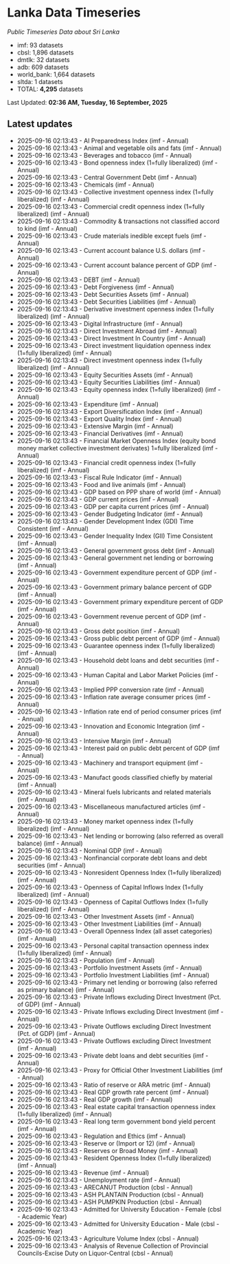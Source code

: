 # Lanka Data Timeseries
*Public Timeseries Data about Sri Lanka*

* imf: 93 datasets
* cbsl: 1,896 datasets
* dmtlk: 32 datasets
* adb: 609 datasets
* world_bank: 1,664 datasets
* sltda: 1 datasets
* TOTAL: **4,295** datasets

Last Updated: **02:36 AM, Tuesday, 16 September, 2025**

## Latest updates

* 2025-09-16 02:13:43 - AI Preparedness Index (imf - Annual)
* 2025-09-16 02:13:43 - Animal and vegetable oils and fats (imf - Annual)
* 2025-09-16 02:13:43 - Beverages and tobacco (imf - Annual)
* 2025-09-16 02:13:43 - Bond openness index (1=fully liberalized) (imf - Annual)
* 2025-09-16 02:13:43 - Central Government Debt (imf - Annual)
* 2025-09-16 02:13:43 - Chemicals (imf - Annual)
* 2025-09-16 02:13:43 - Collective investment openness index (1=fully liberalized) (imf - Annual)
* 2025-09-16 02:13:43 - Commercial credit openness index (1=fully liberalized) (imf - Annual)
* 2025-09-16 02:13:43 - Commodity & transactions not classified accord to kind (imf - Annual)
* 2025-09-16 02:13:43 - Crude materials inedible except fuels (imf - Annual)
* 2025-09-16 02:13:43 - Current account balance U.S. dollars (imf - Annual)
* 2025-09-16 02:13:43 - Current account balance percent of GDP (imf - Annual)
* 2025-09-16 02:13:43 - DEBT (imf - Annual)
* 2025-09-16 02:13:43 - Debt Forgiveness (imf - Annual)
* 2025-09-16 02:13:43 - Debt Securities Assets (imf - Annual)
* 2025-09-16 02:13:43 - Debt Securities Liabilities (imf - Annual)
* 2025-09-16 02:13:43 - Derivative investment openness index (1=fully liberalized) (imf - Annual)
* 2025-09-16 02:13:43 - Digital Infrastructure (imf - Annual)
* 2025-09-16 02:13:43 - Direct Investment Abroad (imf - Annual)
* 2025-09-16 02:13:43 - Direct Investment In Country (imf - Annual)
* 2025-09-16 02:13:43 - Direct investment liquidation openness index (1=fully liberalized) (imf - Annual)
* 2025-09-16 02:13:43 - Direct investment openness index (1=fully liberalized) (imf - Annual)
* 2025-09-16 02:13:43 - Equity Securities Assets (imf - Annual)
* 2025-09-16 02:13:43 - Equity Securities Liabilities (imf - Annual)
* 2025-09-16 02:13:43 - Equity openness index (1=fully liberalized) (imf - Annual)
* 2025-09-16 02:13:43 - Expenditure (imf - Annual)
* 2025-09-16 02:13:43 - Export Diversification Index (imf - Annual)
* 2025-09-16 02:13:43 - Export Quality Index (imf - Annual)
* 2025-09-16 02:13:43 - Extensive Margin (imf - Annual)
* 2025-09-16 02:13:43 - Financial Derivatives (imf - Annual)
* 2025-09-16 02:13:43 - Financial Market Openness Index (equity bond money market collective investment derivates) 1=fully liberalized (imf - Annual)
* 2025-09-16 02:13:43 - Financial credit openness index (1=fully liberalized) (imf - Annual)
* 2025-09-16 02:13:43 - Fiscal Rule Indicator (imf - Annual)
* 2025-09-16 02:13:43 - Food and live animals (imf - Annual)
* 2025-09-16 02:13:43 - GDP based on PPP share of world (imf - Annual)
* 2025-09-16 02:13:43 - GDP current prices (imf - Annual)
* 2025-09-16 02:13:43 - GDP per capita current prices (imf - Annual)
* 2025-09-16 02:13:43 - Gender Budgeting Indicator (imf - Annual)
* 2025-09-16 02:13:43 - Gender Development Index (GDI) Time Consistent (imf - Annual)
* 2025-09-16 02:13:43 - Gender Inequality Index (GII) Time Consistent (imf - Annual)
* 2025-09-16 02:13:43 - General government gross debt (imf - Annual)
* 2025-09-16 02:13:43 - General government net lending or borrowing (imf - Annual)
* 2025-09-16 02:13:43 - Government expenditure percent of GDP (imf - Annual)
* 2025-09-16 02:13:43 - Government primary balance percent of GDP (imf - Annual)
* 2025-09-16 02:13:43 - Government primary expenditure percent of GDP (imf - Annual)
* 2025-09-16 02:13:43 - Government revenue percent of GDP (imf - Annual)
* 2025-09-16 02:13:43 - Gross debt position (imf - Annual)
* 2025-09-16 02:13:43 - Gross public debt percent of GDP (imf - Annual)
* 2025-09-16 02:13:43 - Guarantee openness index (1=fully liberalized) (imf - Annual)
* 2025-09-16 02:13:43 - Household debt loans and debt securities (imf - Annual)
* 2025-09-16 02:13:43 - Human Capital and Labor Market Policies (imf - Annual)
* 2025-09-16 02:13:43 - Implied PPP conversion rate (imf - Annual)
* 2025-09-16 02:13:43 - Inflation rate average consumer prices (imf - Annual)
* 2025-09-16 02:13:43 - Inflation rate end of period consumer prices (imf - Annual)
* 2025-09-16 02:13:43 - Innovation and Economic Integration (imf - Annual)
* 2025-09-16 02:13:43 - Intensive Margin (imf - Annual)
* 2025-09-16 02:13:43 - Interest paid on public debt percent of GDP (imf - Annual)
* 2025-09-16 02:13:43 - Machinery and transport equipment (imf - Annual)
* 2025-09-16 02:13:43 - Manufact goods classified chiefly by material (imf - Annual)
* 2025-09-16 02:13:43 - Mineral fuels lubricants and related materials (imf - Annual)
* 2025-09-16 02:13:43 - Miscellaneous manufactured articles (imf - Annual)
* 2025-09-16 02:13:43 - Money market openness index (1=fully liberalized) (imf - Annual)
* 2025-09-16 02:13:43 - Net lending or borrowing (also referred as overall balance) (imf - Annual)
* 2025-09-16 02:13:43 - Nominal GDP (imf - Annual)
* 2025-09-16 02:13:43 - Nonfinancial corporate debt loans and debt securities (imf - Annual)
* 2025-09-16 02:13:43 - Nonresident Openness Index (1=fully liberalized) (imf - Annual)
* 2025-09-16 02:13:43 - Openness of Capital Inflows Index (1=fully liberalized) (imf - Annual)
* 2025-09-16 02:13:43 - Openness of Capital Outflows Index (1=fully liberalized) (imf - Annual)
* 2025-09-16 02:13:43 - Other Investment Assets (imf - Annual)
* 2025-09-16 02:13:43 - Other Investment Liabilities (imf - Annual)
* 2025-09-16 02:13:43 - Overall Openness Index (all asset categories) (imf - Annual)
* 2025-09-16 02:13:43 - Personal capital transaction openness index (1=fully liberalized) (imf - Annual)
* 2025-09-16 02:13:43 - Population (imf - Annual)
* 2025-09-16 02:13:43 - Portfolio Investment Assets (imf - Annual)
* 2025-09-16 02:13:43 - Portfolio Investment Liabilities (imf - Annual)
* 2025-09-16 02:13:43 - Primary net lending or borrowing (also referred as primary balance) (imf - Annual)
* 2025-09-16 02:13:43 - Private Inflows excluding Direct Investment (Pct. of GDP) (imf - Annual)
* 2025-09-16 02:13:43 - Private Inflows excluding Direct Investment (imf - Annual)
* 2025-09-16 02:13:43 - Private Outflows excluding Direct Investment (Pct. of GDP) (imf - Annual)
* 2025-09-16 02:13:43 - Private Outflows excluding Direct Investment (imf - Annual)
* 2025-09-16 02:13:43 - Private debt loans and debt securities (imf - Annual)
* 2025-09-16 02:13:43 - Proxy for Official Other Investment Liabilities (imf - Annual)
* 2025-09-16 02:13:43 - Ratio of reserve or ARA metric (imf - Annual)
* 2025-09-16 02:13:43 - Real GDP growth rate percent (imf - Annual)
* 2025-09-16 02:13:43 - Real GDP growth (imf - Annual)
* 2025-09-16 02:13:43 - Real estate capital transaction openness index (1=fully liberalized) (imf - Annual)
* 2025-09-16 02:13:43 - Real long term government bond yield percent (imf - Annual)
* 2025-09-16 02:13:43 - Regulation and Ethics (imf - Annual)
* 2025-09-16 02:13:43 - Reserve or (Import or 12) (imf - Annual)
* 2025-09-16 02:13:43 - Reserves or Broad Money (imf - Annual)
* 2025-09-16 02:13:43 - Resident Openness Index (1=fully liberalized) (imf - Annual)
* 2025-09-16 02:13:43 - Revenue (imf - Annual)
* 2025-09-16 02:13:43 - Unemployment rate (imf - Annual)
* 2025-09-16 02:13:43 - ARECANUT Production (cbsl - Annual)
* 2025-09-16 02:13:43 - ASH PLANTAIN Production (cbsl - Annual)
* 2025-09-16 02:13:43 - ASH PUMPKIN Production (cbsl - Annual)
* 2025-09-16 02:13:43 - Admitted for University Education - Female (cbsl - Academic Year)
* 2025-09-16 02:13:43 - Admitted for University Education - Male (cbsl - Academic Year)
* 2025-09-16 02:13:43 - Agriculture Volume Index (cbsl - Annual)
* 2025-09-16 02:13:43 - Analysis of Revenue Collection of Provincial Councils-Excise Duty on Liquor-Central (cbsl - Annual)